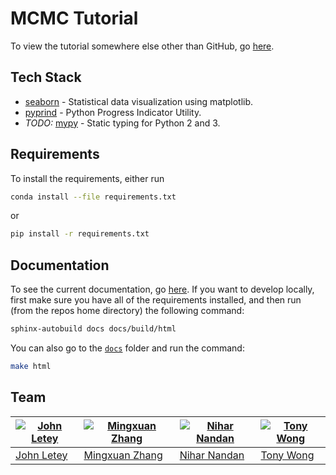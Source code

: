 # MCMC Tutorial

To view the tutorial somewhere else other than GitHub, go [here](https://nbviewer.jupyter.org/github/MingxuanZhang/MCMC_Tutorial/blob/master/mcmc_tutorial.ipynb).

## Tech Stack

- [seaborn](https://github.com/mwaskom/seaborn) - Statistical data visualization using matplotlib.
- [pyprind](https://github.com/rasbt/pyprind) - Python Progress Indicator Utility.
- *TODO:* [mypy](https://github.com/python/mypy) - Static typing for Python 2 and 3.

## Requirements

To install the requirements, either run

```sh
conda install --file requirements.txt
```

or

```sh
pip install -r requirements.txt
```

## Documentation

To see the current documentation, go [here](http://mcmc-tutorial.readthedocs.io/en/latest/index.html). If you want to develop locally, first make sure you have all of the requirements installed, and then run (from the repos home directory) the following command:

```sh
sphinx-autobuild docs docs/build/html
```

You can also go to the [`docs`](https://github.com/MingxuanZhang/MCMC_Tutorial/tree/master/docs) folder and run the command:

```sh
make html
```

## Team
[![John Letey](https://github.com/johnletey.png)](https://github.com/johnletey) | [![Mingxuan Zhang](https://github.com/MingxuanZhang.png)](https://github.com/MingxuanZhang) | [![Nihar Nandan](https://github.com/NiharNandan.png)](https://github.com/NiharNandan) | [![Tony Wong](https://github.com/tonyewong.png)](https://github.com/tonyewong)
---|---|---|---
[John Letey](https://github.com/johnletey) | [Mingxuan Zhang](https://github.com/MingxuanZhang) | [Nihar Nandan](https://github.com/NiharNandan) | [Tony Wong](https://github.com/tonyewong)
